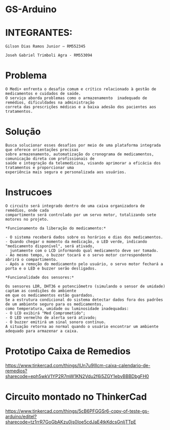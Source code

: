 # GS-Arduino
# INTEGRANTES:

    Gilson Dias Ramos Junior – RM552345 

    Joseh Gabriel Trimboli Agra - RM553094

# Problema

    O Medi+ enfrenta o desafio comum e crítico relacionado à gestão de medicamentos e cuidados de saúde. 
    O serviço aborda problemas como o armazenamento  inadequado de remédios, dificuldades na administração 
    correta das prescrições médicas e a baixa adesão dos pacientes aos tratamentos. 

# Solução

    Busca solucionar esses desafios por meio de uma plataforma integrada que oferece orientações precisas 
    sobre armazenamento, automatização do cronograma de medicamentos, comunicação direta com profissionais de 
    saúde e integração da telemedicina, visando aprimorar a eficácia dos tratamentos e proporcionar uma
    experiência mais segura e personalizada aos usuários.

# Instrucoes

    O circuito será integrado dentro de uma caixa organizadora de remédios, onde cada 
    compartimento será controlado por um servo motor, totalizando sete motores no projeto.
 
    *Funcionamento da liberação do medicamento:*
 
    - O sistema receberá dados sobre os horários e dias dos medicamentos.
    - Quando chegar o momento da medicação, o LED verde, indicando "medicamento disponível", será ativado, 
      juntamente com o LCD informando qual medicamento deve ser tomado.
    - Ao mesmo tempo, o buzzer tocará e o servo motor correspondente abrirá o compartimento.
    - Após a remoção do medicamento pelo usuário, o servo motor fechará a porta e o LED e buzzer serão desligados.
 
    *Funcionalidade dos sensores:*
     
    Os sensores LDR, DHT36 e potenciômetro (simulando o sensor de umidade) captam as condições do ambiente 
    em que os medicamentos estão guardados.
    Se a estrutura condicional do sistema detectar dados fora dos padrões de um ambiente seguro para os medicamentos, 
    como temperatura, umidade ou luminosidade inadequadas:
    - O LCD exibirá "Med Comprometido";
    - O LED vermelho de alerta será ativado;
    - O buzzer emitirá um sinal sonoro contínuo.
    A situação retorna ao normal quando o usuário encontrar um ambiente adequado para armazenar a caixa.

# Prototipo Caixa de Remedios
https://www.tinkercad.com/things/lUn7u9llIcm-caixa-calendario-de-remedios?sharecode=eph5wkV1YP2R7mW1KN2Vdu2f6i5ZGY1ebvBBBDbgFH0

# Circuito montado no ThinkerCad

https://www.tinkercad.com/things/5cB6PFGGSr6-copy-of-teste-gs-arduino/editel?sharecode=tz1rrR7GoGbAKzu0js0Ioe5cdJaE4tkKdcsGnIjTTpE
